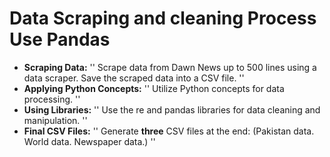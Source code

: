 # Data Scraping and cleaning Process Use Pandas
- **Scraping Data:**
''
Scrape data from Dawn News up to 500 lines using a data scraper.
Save the scraped data into a CSV file.
''
- **Applying Python Concepts:**
''
Utilize Python concepts for data processing.
''
- **Using Libraries:**
''
Use the re and pandas libraries for data cleaning and manipulation.
''
- **Final CSV Files:**
''
Generate **three** CSV files at the end:
  (Pakistan data.
   World data.
   Newspaper data.)
''
